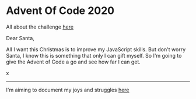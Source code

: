 # Advent Of Code 2020

All about the challenge [here](https://adventofcode.com)

Dear Santa, 

All I want this Christmas is to improve my JavaScript skills.
But don't worry Santa, I know this is something that only I can gift myself.
So I'm going to give the Advent of Code a go and see how far I can get.

x


***


I'm aiming to document my joys and struggles [here](./Notebook)